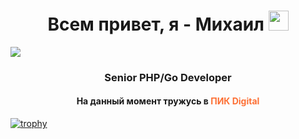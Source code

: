 <h1 align="center">Всем привет, я - Михаил</a>
<img src="https://user-images.githubusercontent.com/74038190/216649426-0c2ee152-84d8-4707-85c4-27a378d2f78a.gif" height="32"/></h1>
<img src="https://user-images.githubusercontent.com/74038190/241765440-80728820-e06b-4f96-9c9e-9df46f0cc0a5.gif" />
<h3 align="center">Senior PHP/Go Developer</h3>
<h4 align="center">На данный момент тружусь в <b style="color:#fd7035">ПИК Digital</b></h4>

[![trophy](https://github-profile-trophy.vercel.app/?username=ryo-ma&theme=flat)](https://github.com/ryo-ma/github-profile-trophy)
